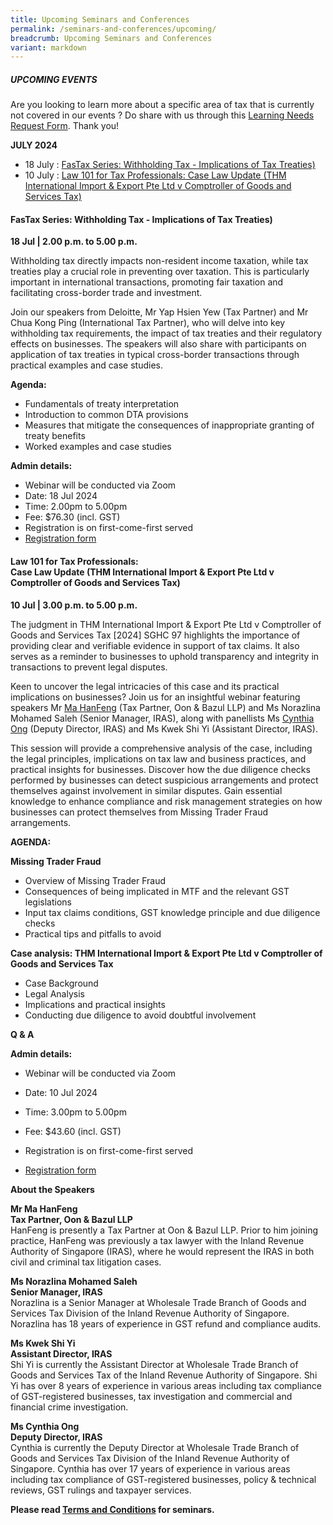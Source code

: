 ```yaml
---
title: Upcoming Seminars and Conferences
permalink: /seminars-and-conferences/upcoming/
breadcrumb: Upcoming Seminars and Conferences
variant: markdown
---
```

##### **UPCOMING EVENTS**
Are you looking to learn more about a specific area of tax that is currently not covered in our events ? 
Do share with us through this [Learning Needs Request Form](https://form.gov.sg/5d2c51283703d80011e52615). Thank you!

**JULY 2024**
* 18 July : [FasTax Series: Withholding Tax - Implications of Tax Treaties)](#18jul-ta-id)
* 10 July : [Law 101 for Tax Professionals: Case Law Update (THM International Import &amp; Export Pte Ltd v Comptroller of Goods and Services Tax)](#10jul-ta-id)


<a id="18jul-ta-id"></a>
#### **FasTax Series: Withholding Tax - Implications of Tax Treaties)**<br>
**18 Jul | 2.00 p.m. to 5.00 p.m.**

Withholding tax directly impacts non-resident income taxation, while tax treaties play a crucial role in preventing over taxation. This is particularly important in international transactions, promoting fair taxation and facilitating cross-border trade and investment.

Join our speakers from Deloitte, Mr Yap Hsien Yew (Tax Partner) and Mr Chua Kong Ping (International Tax Partner), who will delve into key withholding tax requirements, the impact of tax treaties and their regulatory effects on businesses. The speakers will also share with participants on application of tax treaties in typical cross-border transactions through practical examples and case studies.

**Agenda:**

* Fundamentals of treaty interpretation
* Introduction to common DTA provisions
* Measures that mitigate the consequences of inappropriate granting of treaty benefits
* Worked examples and case studies

**Admin details:**
*   Webinar will be conducted via Zoom
*   Date: 18 Jul 2024
*   Time: 2.00pm to 5.00pm
*   Fee: $76.30 (incl. GST)
*   Registration is on first-come-first served
* [Registration form](https://form.gov.sg/6678ddb860da1703478d9214)


<a id="10jul-ta-id"></a>
#### **Law 101 for Tax Professionals:<br>Case Law Update (THM International Import &amp; Export Pte Ltd v Comptroller of Goods and Services Tax)**<br>
**10 Jul | 3.00 p.m. to 5.00 p.m.**

The judgment in THM International Import &amp; Export Pte Ltd v Comptroller of Goods and Services Tax \[2024\] SGHC 97 highlights the importance of providing clear and verifiable evidence in support of tax claims. It also serves as a reminder to businesses to uphold transparency and integrity in transactions to prevent legal disputes.

Keen to uncover the legal intricacies of this case and its practical implications on businesses? Join us for an insightful webinar featuring speakers Mr [Ma HanFeng](https://www.linkedin.com/in/mahanfeng/) (Tax Partner, Oon &amp; Bazul LLP) and Ms Norazlina Mohamed Saleh (Senior Manager, IRAS), along with panellists Ms [Cynthia Ong](https://www.linkedin.com/in/cynthia-ong-294b122b5/) (Deputy Director, IRAS) and Ms Kwek Shi Yi (Assistant Director, IRAS).

This session will provide a comprehensive analysis of the case, including the legal principles, implications on tax law and business practices, and practical insights for businesses. Discover how the due diligence checks performed by businesses can detect suspicious arrangements and protect themselves against involvement in similar disputes. Gain essential knowledge to enhance compliance and risk management strategies on how businesses can protect themselves from Missing Trader Fraud arrangements.

**AGENDA:**

**Missing Trader Fraud**

* Overview of Missing Trader Fraud
* Consequences of being implicated in MTF and the relevant GST legislations
* Input tax claims conditions, GST knowledge principle and due diligence checks
* Practical tips and pitfalls to avoid

**Case analysis: THM International Import &amp; Export Pte Ltd v Comptroller of Goods and Services Tax**

* Case Background
* Legal Analysis
* Implications and practical insights
* Conducting due diligence to avoid doubtful involvement

**Q &amp; A**

**Admin details:**

* Webinar will be conducted via Zoom

* Date: 10 Jul 2024

* Time: 3.00pm to 5.00pm

* Fee: $43.60 (incl. GST)

* Registration is on first-come-first served

* [Registration form](https://form.gov.sg/666aaea5f14e8457f8ecead9)

**About the Speakers**

**Mr Ma HanFeng<br>Tax Partner, Oon &amp; Bazul LLP**<br>
HanFeng is presently a Tax Partner at Oon &amp; Bazul LLP. Prior to him joining practice, HanFeng was previously a tax lawyer with the Inland Revenue Authority of Singapore (IRAS), where he would represent the IRAS in both civil and criminal tax litigation cases.

**Ms Norazlina Mohamed Saleh<br>Senior Manager, IRAS<br>**
Norazlina is a Senior Manager at Wholesale Trade Branch of Goods and Services Tax Division of the Inland Revenue Authority of Singapore. Norazlina has 18 years of experience in GST refund and compliance audits.

**Ms Kwek Shi Yi<br>Assistant Director, IRAS<br>**
Shi Yi is currently the Assistant Director at Wholesale Trade Branch of Goods and Services Tax of the Inland Revenue Authority of Singapore. Shi Yi has over 8 years of experience in various areas including tax compliance of GST-registered businesses, tax investigation and commercial and financial crime investigation.

**Ms Cynthia Ong<br>Deputy Director, IRAS<br>**
Cynthia is currently the Deputy Director at Wholesale Trade Branch of Goods and Services Tax Division of the Inland Revenue Authority of Singapore. Cynthia has over 17 years of experience in various areas including tax compliance of GST-registered businesses, policy &amp; technical reviews, GST rulings and taxpayer services.



**Please read [Terms and Conditions](https://production-iras-tax-academy.netlify.com/executive-tax-programmes/terms-and-conditions/) for seminars.**